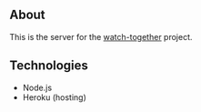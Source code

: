 ## About
This is the server for the [watch-together](https://github.com/brandon5233/watch-together) project. 

## Technologies
- Node.js
- Heroku (hosting)
